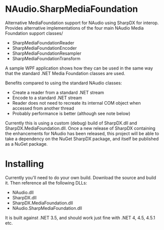 NAudio.SharpMediaFoundation
===========================

Alternative MediaFoundation support for NAudio using SharpDX for interop. Provides alternative implementations of the four main NAudio Media Foundation support classes/

 - SharpMediaFoundationReader
 - SharpMediaFoundationEncoder
 - SharpMediaFoundationResampler
 - SharpMediaFoundationTransform

A sample WPF application shows how they can be used in the same way that the standard .NET Media Foundation classes are used.

Benefits compared to using the standard NAudio classes:

 - Create a reader from a standard .NET stream
 - Encode to a standard .NET stream
 - Reader does not need to recreate its internal COM object when accessed from another thread
 - Probably performance is better (although see note below)

Currently this is using a custom (debug) build of SharpDX.dll and SharpDX.MediaFoundation.dll. Once a new release of SharpDX containing the enhancements for NAudio has been released, this project will be able to take a dependency on the NuGet SharpDX package, and itself be published as a NuGet package.




Installing
==========

Currently you'll need to do your own build. Download the source and build it. Then reference all the following DLLs:

 - NAudio.dll
 - SharpDX.dll
 - SharpDX.MediaFoundation.dll
 - NAudio.SharpMediaFoundation.dll
 
It is built against .NET 3.5, and should work just fine with .NET 4, 4.5, 4.5.1 etc.
